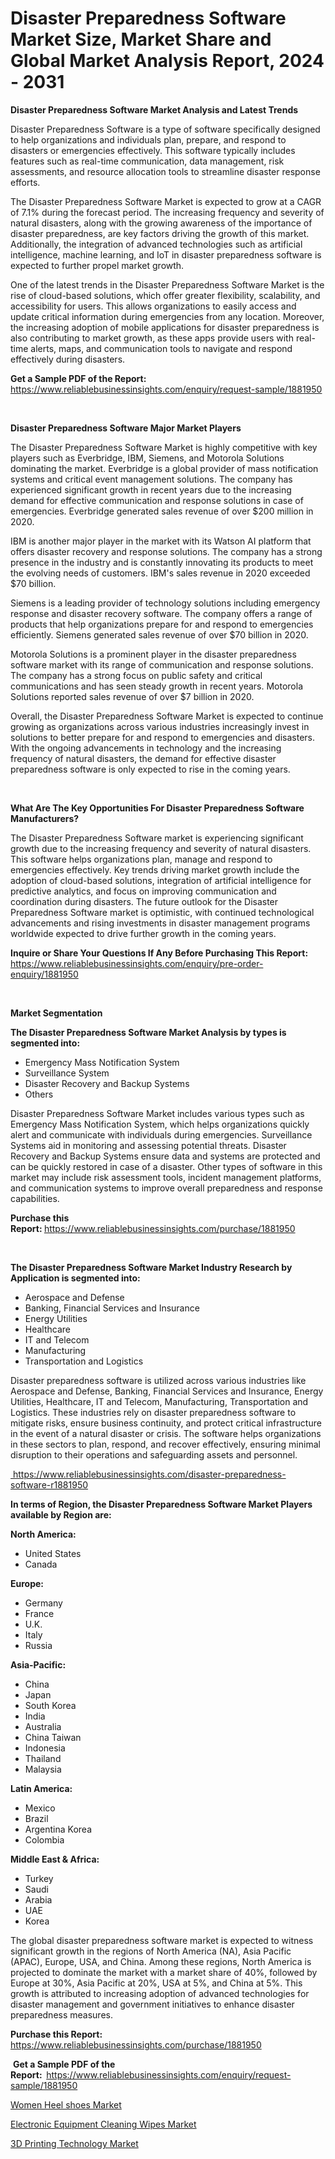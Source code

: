 <p><h1>Disaster Preparedness Software Market Size, Market Share and Global Market Analysis Report, 2024 - 2031</h1></p><p><strong>Disaster Preparedness Software Market Analysis and Latest Trends</strong></p>
<p><p>Disaster Preparedness Software is a type of software specifically designed to help organizations and individuals plan, prepare, and respond to disasters or emergencies effectively. This software typically includes features such as real-time communication, data management, risk assessments, and resource allocation tools to streamline disaster response efforts.</p><p>The Disaster Preparedness Software Market is expected to grow at a CAGR of 7.1% during the forecast period. The increasing frequency and severity of natural disasters, along with the growing awareness of the importance of disaster preparedness, are key factors driving the growth of this market. Additionally, the integration of advanced technologies such as artificial intelligence, machine learning, and IoT in disaster preparedness software is expected to further propel market growth.</p><p>One of the latest trends in the Disaster Preparedness Software Market is the rise of cloud-based solutions, which offer greater flexibility, scalability, and accessibility for users. This allows organizations to easily access and update critical information during emergencies from any location. Moreover, the increasing adoption of mobile applications for disaster preparedness is also contributing to market growth, as these apps provide users with real-time alerts, maps, and communication tools to navigate and respond effectively during disasters.</p></p>
<p><strong>Get a Sample PDF of the Report:&nbsp;</strong> <a href="https://www.reliablebusinessinsights.com/enquiry/request-sample/1881950">https://www.reliablebusinessinsights.com/enquiry/request-sample/1881950</a></p>
<p>&nbsp;</p>
<p><strong>Disaster Preparedness Software Major Market Players</strong></p>
<p><p>The Disaster Preparedness Software Market is highly competitive with key players such as Everbridge, IBM, Siemens, and Motorola Solutions dominating the market. Everbridge is a global provider of mass notification systems and critical event management solutions. The company has experienced significant growth in recent years due to the increasing demand for effective communication and response solutions in case of emergencies. Everbridge generated sales revenue of over $200 million in 2020.</p><p>IBM is another major player in the market with its Watson AI platform that offers disaster recovery and response solutions. The company has a strong presence in the industry and is constantly innovating its products to meet the evolving needs of customers. IBM's sales revenue in 2020 exceeded $70 billion.</p><p>Siemens is a leading provider of technology solutions including emergency response and disaster recovery software. The company offers a range of products that help organizations prepare for and respond to emergencies efficiently. Siemens generated sales revenue of over $70 billion in 2020.</p><p>Motorola Solutions is a prominent player in the disaster preparedness software market with its range of communication and response solutions. The company has a strong focus on public safety and critical communications and has seen steady growth in recent years. Motorola Solutions reported sales revenue of over $7 billion in 2020.</p><p>Overall, the Disaster Preparedness Software Market is expected to continue growing as organizations across various industries increasingly invest in solutions to better prepare for and respond to emergencies and disasters. With the ongoing advancements in technology and the increasing frequency of natural disasters, the demand for effective disaster preparedness software is only expected to rise in the coming years.</p></p>
<p>&nbsp;</p>
<p><strong>What Are The Key Opportunities For Disaster Preparedness Software Manufacturers?</strong></p>
<p><p>The Disaster Preparedness Software market is experiencing significant growth due to the increasing frequency and severity of natural disasters. This software helps organizations plan, manage and respond to emergencies effectively. Key trends driving market growth include the adoption of cloud-based solutions, integration of artificial intelligence for predictive analytics, and focus on improving communication and coordination during disasters. The future outlook for the Disaster Preparedness Software market is optimistic, with continued technological advancements and rising investments in disaster management programs worldwide expected to drive further growth in the coming years.</p></p>
<p><strong>Inquire or Share Your Questions If Any Before Purchasing This Report:</strong> <a href="https://www.reliablebusinessinsights.com/enquiry/pre-order-enquiry/1881950">https://www.reliablebusinessinsights.com/enquiry/pre-order-enquiry/1881950</a></p>
<p>&nbsp;</p>
<p><strong>Market Segmentation</strong></p>
<p><strong>The Disaster Preparedness Software Market Analysis by types is segmented into:</strong></p>
<p><ul><li>Emergency Mass Notification System</li><li>Surveillance System</li><li>Disaster Recovery and Backup Systems</li><li>Others</li></ul></p>
<p><p>Disaster Preparedness Software Market includes various types such as Emergency Mass Notification System, which helps organizations quickly alert and communicate with individuals during emergencies. Surveillance Systems aid in monitoring and assessing potential threats. Disaster Recovery and Backup Systems ensure data and systems are protected and can be quickly restored in case of a disaster. Other types of software in this market may include risk assessment tools, incident management platforms, and communication systems to improve overall preparedness and response capabilities.</p></p>
<p><strong>Purchase this Report:&nbsp;</strong><a href="https://www.reliablebusinessinsights.com/purchase/1881950">https://www.reliablebusinessinsights.com/purchase/1881950</a></p>
<p>&nbsp;</p>
<p><strong>The Disaster Preparedness Software Market Industry Research by Application is segmented into:</strong></p>
<p><ul><li>Aerospace and Defense</li><li>Banking, Financial Services and Insurance</li><li>Energy Utilities</li><li>Healthcare</li><li>IT and Telecom</li><li>Manufacturing</li><li>Transportation and Logistics</li></ul></p>
<p><p>Disaster preparedness software is utilized across various industries like Aerospace and Defense, Banking, Financial Services and Insurance, Energy Utilities, Healthcare, IT and Telecom, Manufacturing, Transportation and Logistics. These industries rely on disaster preparedness software to mitigate risks, ensure business continuity, and protect critical infrastructure in the event of a natural disaster or crisis. The software helps organizations in these sectors to plan, respond, and recover effectively, ensuring minimal disruption to their operations and safeguarding assets and personnel.</p></p>
<p><a href="https://www.reliablebusinessinsights.com/disaster-preparedness-software-r1881950">&nbsp;https://www.reliablebusinessinsights.com/disaster-preparedness-software-r1881950</a></p>
<p><strong>In terms of Region, the Disaster Preparedness Software Market Players available by Region are:</strong></p>
<p>
    <p> <strong> North America: </strong>
        <ul>
            <li>United States</li>
            <li>Canada</li>
        </ul>
        </p> 
    <p> <strong> Europe: </strong>
        <ul>
            <li>Germany</li>
            <li>France</li>
            <li>U.K.</li>
            <li>Italy</li>
            <li>Russia</li>
        </ul>
        </p> 
    <p> <strong> Asia-Pacific: </strong>
        <ul>
            <li>China</li>
            <li>Japan</li>
            <li>South Korea</li>
            <li>India</li>
            <li>Australia</li>
            <li>China Taiwan</li>
            <li>Indonesia</li>
            <li>Thailand</li>
            <li>Malaysia</li>
        </ul>
        </p> 
    <p> <strong> Latin America: </strong>
        <ul>
            <li>Mexico</li>
            <li>Brazil</li>
            <li>Argentina Korea</li>
            <li>Colombia</li>
        </ul>
        </p> 
    <p> <strong> Middle East & Africa: </strong>
        <ul>
            <li>Turkey</li>
            <li>Saudi</li>
            <li>Arabia</li>
            <li>UAE</li>
            <li>Korea</li>
        </ul>
    </p>
    </p>
<p><p>The global disaster preparedness software market is expected to witness significant growth in the regions of North America (NA), Asia Pacific (APAC), Europe, USA, and China. Among these regions, North America is projected to dominate the market with a market share of 40%, followed by Europe at 30%, Asia Pacific at 20%, USA at 5%, and China at 5%. This growth is attributed to increasing adoption of advanced technologies for disaster management and government initiatives to enhance disaster preparedness measures.</p></p>
<p><strong>Purchase this Report: </strong><a href="https://www.reliablebusinessinsights.com/purchase/1881950">https://www.reliablebusinessinsights.com/purchase/1881950</a></p>
<p>&nbsp;<strong>Get a Sample PDF of the Report:&nbsp;&nbsp;</strong><a href="https://www.reliablebusinessinsights.com/enquiry/request-sample/1881950">https://www.reliablebusinessinsights.com/enquiry/request-sample/1881950</a></p>
<p><strong></strong></p>
<p><p><a href="https://medium.com/@jayrussel94/women-heel-shoes-market-size-share-trends-analysis-report-by-end-use-below-20-years-20-30-56da91eb2787">Women Heel shoes Market</a></p><p><a href="https://medium.com/@chloeconn57/electronic-equipment-cleaning-wipes-market-size-is-growing-at-cagr-of-4-3-74ead21e7192">Electronic Equipment Cleaning Wipes Market</a></p><p><a href="https://github.com/HenrietteMills1/Market-Research-Report-List-2/blob/main/3d-printing-technology-market.md">3D Printing Technology Market</a></p></p>